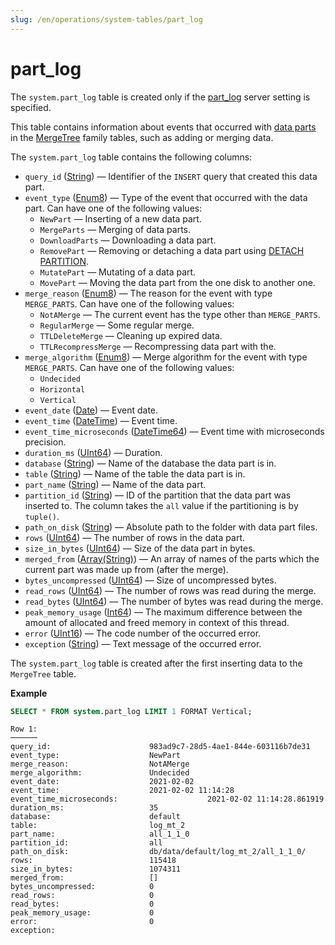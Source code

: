 ```yaml
---
slug: /en/operations/system-tables/part_log
---
```

# part_log

The `system.part_log` table is created only if the [part_log](../../operations/server-configuration-parameters/settings.md#server_configuration_parameters-part-log) server setting is specified.

This table contains information about events that occurred with [data parts](../../engines/table-engines/mergetree-family/custom-partitioning-key.md) in the [MergeTree](../../engines/table-engines/mergetree-family/mergetree.md) family tables, such as adding or merging data.

The `system.part_log` table contains the following columns:

- `query_id` ([String](../../sql-reference/data-types/string.md)) — Identifier of the `INSERT` query that created this data part.
- `event_type` ([Enum8](../../sql-reference/data-types/enum.md)) — Type of the event that occurred with the data part. Can have one of the following values:
    - `NewPart` — Inserting of a new data part.
    - `MergeParts` — Merging of data parts.
    - `DownloadParts` — Downloading a data part.
    - `RemovePart` — Removing or detaching a data part using [DETACH PARTITION](../../sql-reference/statements/alter/partition.md#alter_detach-partition).
    - `MutatePart` — Mutating of a data part.
    - `MovePart` — Moving the data part from the one disk to another one.
- `merge_reason` ([Enum8](../../sql-reference/data-types/enum.md)) — The reason for the event with type `MERGE_PARTS`. Can have one of the following values:
    - `NotAMerge` — The current event has the type other than `MERGE_PARTS`.
    - `RegularMerge` — Some regular merge.
    - `TTLDeleteMerge` — Cleaning up expired data.
    - `TTLRecompressMerge` — Recompressing data part with the.
- `merge_algorithm` ([Enum8](../../sql-reference/data-types/enum.md)) — Merge algorithm for the event with type `MERGE_PARTS`. Can have one of the following values:
    - `Undecided`
    - `Horizontal`
    - `Vertical`
- `event_date` ([Date](../../sql-reference/data-types/date.md)) — Event date.
- `event_time` ([DateTime](../../sql-reference/data-types/datetime.md)) — Event time.
- `event_time_microseconds` ([DateTime64](../../sql-reference/data-types/datetime64.md)) — Event time with microseconds precision.
- `duration_ms` ([UInt64](../../sql-reference/data-types/int-uint.md)) — Duration.
- `database` ([String](../../sql-reference/data-types/string.md)) — Name of the database the data part is in.
- `table` ([String](../../sql-reference/data-types/string.md)) — Name of the table the data part is in.
- `part_name` ([String](../../sql-reference/data-types/string.md)) — Name of the data part.
- `partition_id` ([String](../../sql-reference/data-types/string.md)) — ID of the partition that the data part was inserted to. The column takes the `all` value if the partitioning is by `tuple()`.
- `path_on_disk` ([String](../../sql-reference/data-types/string.md)) — Absolute path to the folder with data part files.
- `rows` ([UInt64](../../sql-reference/data-types/int-uint.md)) — The number of rows in the data part.
- `size_in_bytes` ([UInt64](../../sql-reference/data-types/int-uint.md)) — Size of the data part in bytes.
- `merged_from` ([Array(String)](../../sql-reference/data-types/array.md)) — An array of names of the parts which the current part was made up from (after the merge).
- `bytes_uncompressed` ([UInt64](../../sql-reference/data-types/int-uint.md)) — Size of uncompressed bytes.
- `read_rows` ([UInt64](../../sql-reference/data-types/int-uint.md)) — The number of rows was read during the merge.
- `read_bytes` ([UInt64](../../sql-reference/data-types/int-uint.md)) — The number of bytes was read during the merge.
- `peak_memory_usage` ([Int64](../../sql-reference/data-types/int-uint.md)) — The maximum difference between the amount of allocated and freed memory in context of this thread.
- `error` ([UInt16](../../sql-reference/data-types/int-uint.md)) — The code number of the occurred error.
- `exception` ([String](../../sql-reference/data-types/string.md)) — Text message of the occurred error.

The `system.part_log` table is created after the first inserting data to the `MergeTree` table.

**Example**

``` sql
SELECT * FROM system.part_log LIMIT 1 FORMAT Vertical;
```

``` text
Row 1:
──────
query_id:                      983ad9c7-28d5-4ae1-844e-603116b7de31
event_type:                    NewPart
merge_reason:                  NotAMerge
merge_algorithm:               Undecided
event_date:                    2021-02-02
event_time:                    2021-02-02 11:14:28
event_time_microseconds:                    2021-02-02 11:14:28.861919
duration_ms:                   35
database:                      default
table:                         log_mt_2
part_name:                     all_1_1_0
partition_id:                  all
path_on_disk:                  db/data/default/log_mt_2/all_1_1_0/
rows:                          115418
size_in_bytes:                 1074311
merged_from:                   []
bytes_uncompressed:            0
read_rows:                     0
read_bytes:                    0
peak_memory_usage:             0
error:                         0
exception:
```
